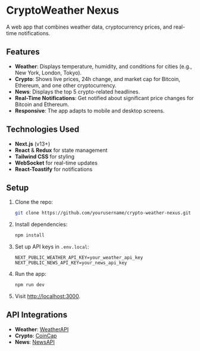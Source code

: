 # CryptoWeather Nexus

A web app that combines weather data, cryptocurrency prices, and real-time notifications.

## Features

- **Weather**: Displays temperature, humidity, and conditions for cities (e.g., New York, London, Tokyo).
- **Crypto**: Shows live prices, 24h change, and market cap for Bitcoin, Ethereum, and one other cryptocurrency.
- **News**: Displays the top 5 crypto-related headlines.
- **Real-Time Notifications**: Get notified about significant price changes for Bitcoin and Ethereum.
- **Responsive**: The app adapts to mobile and desktop screens.

## Technologies Used

- **Next.js** (v13+)
- **React** & **Redux** for state management
- **Tailwind CSS** for styling
- **WebSocket** for real-time updates
- **React-Toastify** for notifications

## Setup

1. Clone the repo:
    ```bash
    git clone https://github.com/yourusername/crypto-weather-nexus.git
    ```
2. Install dependencies:
    ```bash
    npm install
    ```
3. Set up API keys in `.env.local`:
    ```
    NEXT_PUBLIC_WEATHER_API_KEY=your_weather_api_key
    NEXT_PUBLIC_NEWS_API_KEY=your_news_api_key
    ```
4. Run the app:
    ```bash
    npm run dev
    ```
5. Visit [http://localhost:3000](http://localhost:3000).

## API Integrations

- **Weather**: [WeatherAPI](https://www.weatherapi.com/)
- **Crypto**: [CoinCap](https://www.coincap.io/)
- **News**: [NewsAPI](https://newsapi.org/)

